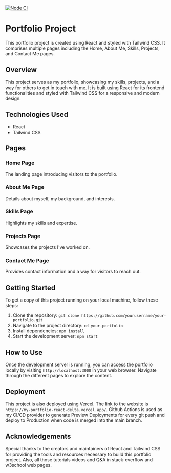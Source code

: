 [![Node CI](https://github.com/BalThapa/My-portfolio-react/actions/workflows/whatever.yml/badge.svg)](https://github.com/BalThapa/My-portfolio-react/actions/workflows/whatever.yml)

# Portfolio Project

This portfolio project is created using React and styled with Tailwind CSS. It comprises multiple pages including the Home, About Me, Skills, Projects, and Contact Me pages.

## Overview

This project serves as my portfolio, showcasing my skills, projects, and a way for others to get in touch with me. It is built using React for its frontend functionalities and styled with Tailwind CSS for a responsive and modern design.

## Technologies Used

- React
- Tailwind CSS


## Pages

### Home Page
The landing page introducing visitors to the portfolio.

### About Me Page
Details about myself, my background, and interests.

### Skills Page
Highlights my skills and expertise.

### Projects Page
Showcases the projects I've worked on.

### Contact Me Page
Provides contact information and a way for visitors to reach out.

## Getting Started

To get a copy of this project running on your local machine, follow these steps:

1. Clone the repository: `git clone https://github.com/yourusername/your-portfolio.git`
2. Navigate to the project directory: `cd your-portfolio`
3. Install dependencies: `npm install`
4. Start the development server: `npm start`

## How to Use

Once the development server is running, you can access the portfolio locally by visiting `http://localhost:3000` in your web browser. Navigate through the different pages to explore the content.

## Deployment

This project is also deployed using Vercel. The link to the website is `https://my-portfolio-react-delta.vercel.app/`. Github Actions is used as my CI/CD provider to generate Preview Deployments for every git push and deploy to Production when code is merged into the main branch.

## Acknowledgements

Special thanks to the creators and maintainers of React and Tailwind CSS for providing the tools and resources necessary to build this portfolio project. Also, all those tutorials videos and Q&A in stack-overflow and w3school web pages.



